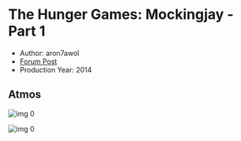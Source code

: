 # The Hunger Games: Mockingjay - Part 1

* Author: aron7awol
* [Forum Post](https://www.avsforum.com/threads/bass-eq-for-filtered-movies.2995212/post-57613814)
* Production Year: 2014

## Atmos

![img 0](https://i.imgur.com/XYpLeWB.jpg)

![img 0](https://i.imgur.com/ymfOOVg.jpg)

